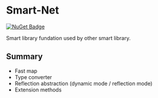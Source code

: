 # Smart-Net

[![NuGet Badge](https://buildstats.info/nuget/Usa.Smart.Core)](https://www.nuget.org/packages/Usa.Smart.Core/)

Smart library fundation used by other smart library.

## Summary

* Fast map
* Type converter
* Reflection abstraction (dynamic mode / reflection mode)
* Extension methods
